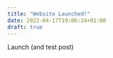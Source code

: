 ```yaml
---
title: "Website Launched!"
date: 2022-04-17T19:06:24+01:00
draft: true
---
```


Launch (and test post)
